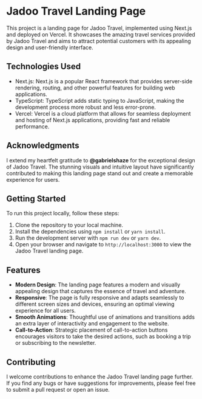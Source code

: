 # Jadoo Travel Landing Page

This project is a landing page for Jadoo Travel, implemented using Next.js and deployed on Vercel. It showcases the amazing travel services provided by Jadoo Travel and aims to attract potential customers with its appealing design and user-friendly interface.

## Technologies Used

- Next.js: Next.js is a popular React framework that provides server-side rendering, routing, and other powerful features for building web applications.
- TypeScript: TypeScript adds static typing to JavaScript, making the development process more robust and less error-prone.
- Vercel: Vercel is a cloud platform that allows for seamless deployment and hosting of Next.js applications, providing fast and reliable performance.

## Acknowledgments

I extend my heartfelt gratitude to **@gabrielshaze** for the exceptional design of Jadoo Travel. The stunning visuals and intuitive layout have significantly contributed to making this landing page stand out and create a memorable experience for users.

## Getting Started

To run this project locally, follow these steps:

1. Clone the repository to your local machine.
2. Install the dependencies using `npm install` or `yarn install`.
3. Run the development server with `npm run dev` or `yarn dev`.
4. Open your browser and navigate to `http://localhost:3000` to view the Jadoo Travel landing page.

## Features

- **Modern Design**: The landing page features a modern and visually appealing design that captures the essence of travel and adventure.
- **Responsive**: The page is fully responsive and adapts seamlessly to different screen sizes and devices, ensuring an optimal viewing experience for all users.
- **Smooth Animations**: Thoughtful use of animations and transitions adds an extra layer of interactivity and engagement to the website.
- **Call-to-Action**: Strategic placement of call-to-action buttons encourages visitors to take the desired actions, such as booking a trip or subscribing to the newsletter.

## Contributing

I welcome contributions to enhance the Jadoo Travel landing page further. If you find any bugs or have suggestions for improvements, please feel free to submit a pull request or open an issue.

